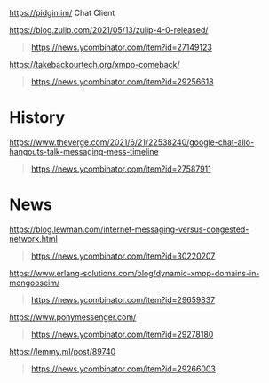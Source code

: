 https://pidgin.im/ Chat Client

https://blog.zulip.com/2021/05/13/zulip-4-0-released/
> https://news.ycombinator.com/item?id=27149123

https://takebackourtech.org/xmpp-comeback/
> https://news.ycombinator.com/item?id=29256618

# History
https://www.theverge.com/2021/6/21/22538240/google-chat-allo-hangouts-talk-messaging-mess-timeline
> https://news.ycombinator.com/item?id=27587911

# News
https://blog.lewman.com/internet-messaging-versus-congested-network.html
> https://news.ycombinator.com/item?id=30220207

https://www.erlang-solutions.com/blog/dynamic-xmpp-domains-in-mongooseim/
> https://news.ycombinator.com/item?id=29659837

https://www.ponymessenger.com/
> https://news.ycombinator.com/item?id=29278180

https://lemmy.ml/post/89740
> https://news.ycombinator.com/item?id=29266003